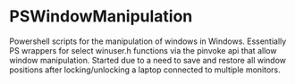 # PSWindowManipulation
Powershell scripts for the manipulation of windows in Windows. Essentially PS wrappers for select winuser.h functions via the pinvoke api that allow window manipulation. Started due to a need to save and restore all window positions after locking/unlocking a laptop connected to multiple monitors. 
